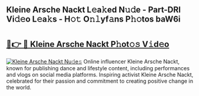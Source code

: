 ## Kleine Arsche Nackt L𝚎a𝚔ed N𝚞𝚍e - Part-DRl Vi𝚍𝚎o L𝚎a𝚔s - H𝚘𝚝 O𝚗𝚕yf𝚊ns P𝚑𝚘tos baW6i

# <h2><a href="http://kf22f1u.oniu.top/?m=Kleine+Arsche+Nackt">🔗👉 🔴 Kleine Arsche Nackt P𝚑ot𝚘𝚜 V𝚒d𝚎o</a></h2>

[![Kleine Arsche Nackt Nu𝚍e𝚜](https://i.imgur.com/0qMVB7G.gif)](http://kf22f1u.oniu.top/?m=Kleine+Arsche+Nackt)
Online influencer Kleine Arsche Nackt, known for publishing dance and lifestyle content, including performances and vlogs on social media platforms. Inspiring activist Kleine Arsche Nackt, celebrated for their passion and commitment to creating positive change in the world.  
